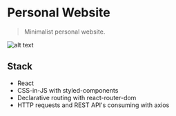 # Personal Website

> Minimalist personal website.

![alt text](assets/images/print.png)

## Stack

- React
- CSS-in-JS with styled-components
- Declarative routing with react-router-dom
- HTTP requests and REST API's consuming with axios
